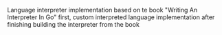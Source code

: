 Language interpreter implementation based on te book "Writing An Interpreter In Go" first, custom interpreted language implementation after finishing building the interpreter from the book